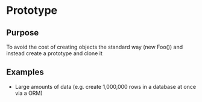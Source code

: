 # Prototype

## Purpose

To avoid the cost of creating objects the standard way (new Foo()) and instead create a prototype and clone it

## Examples

* Large amounts of data (e.g. create 1,000,000 rows in a database at once via a ORM)
